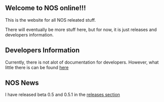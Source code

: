 ## Welcome to NOS online!!!
  
This is the website for all NOS releated stuff.  
  
There will eventually be more stuff here, but for now, it is just releases and developers information.
  
## Developers Information  
Currently, there is not alot of documentation for developers. However, what little there is can be found [here](https://lax18.github.io/NOS/developers)  

## NOS News  
I have released beta 0.5 and 0.5.1 in the [releases section](https://github.com/LAX18/NOS/releases)
